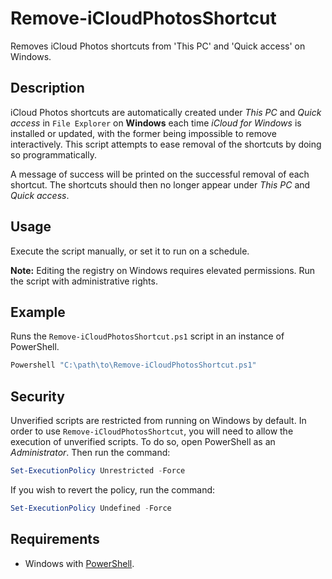 # Remove-iCloudPhotosShortcut

Removes iCloud Photos shortcuts from 'This PC' and 'Quick access' on Windows.

## Description

iCloud Photos shortcuts are automatically created under *This PC* and *Quick access* in `File Explorer` on **Windows** each time *iCloud for Windows* is installed or updated, with the former being impossible to remove interactively. This script attempts to ease removal of the shortcuts by doing so programmatically.

A message of success will be printed on the successful removal of each shortcut. The shortcuts should then no longer appear under *This PC* and *Quick access*.

## Usage

Execute the script manually, or set it to run on a schedule.

**Note:** Editing the registry on Windows requires elevated permissions. Run the script with administrative rights.

## Example

Runs the `Remove-iCloudPhotosShortcut.ps1` script in an instance of PowerShell.

```powershell
Powershell "C:\path\to\Remove-iCloudPhotosShortcut.ps1"
```

## Security

Unverified scripts are restricted from running on Windows by default. In order to use `Remove-iCloudPhotosShortcut`, you will need to allow the execution of unverified scripts. To do so, open PowerShell as an *Administrator*. Then run the command:

```powershell
Set-ExecutionPolicy Unrestricted -Force
```

If you wish to revert the policy, run the command:

```powershell
Set-ExecutionPolicy Undefined -Force
```

## Requirements

* Windows with [PowerShell](https://docs.microsoft.com/en-us/powershell/scripting/setup/installing-windows-powershell?view=powershell-5.1).